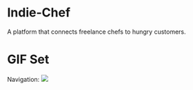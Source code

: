 # Indie-Chef
A platform that connects freelance chefs to hungry customers.

# GIF Set

Navigation:
![](https://media.giphy.com/media/26n6VMB7SwiIWsXOU/giphy.gif)
